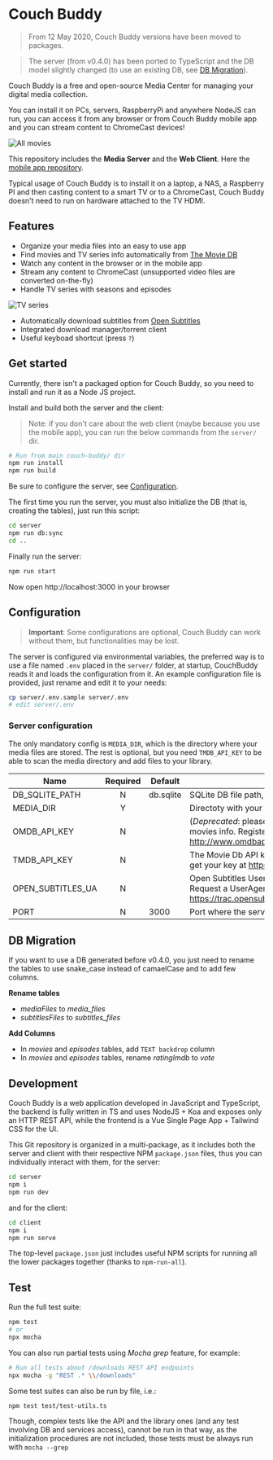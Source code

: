 # Couch Buddy

> From 12 May 2020, Couch Buddy versions have been moved to packages.

> The server (from v0.4.0) has been ported to TypeScript and the DB model slightly changed (to use an existing DB, see [DB Migration](#db-migration)).

Couch Buddy is a free and open-source Media Center
for managing your digital media collection.

You can install it on PCs, servers, RaspberryPi and anywhere NodeJS can run,
you can access it from any browser or from Couch Buddy mobile app
and you can stream content to ChromeCast devices!

![All movies](https://raw.githubusercontent.com/lucafaggianelli/couch-buddy/master/docs/screenshots/all-movies.png)

This repository includes the **Media Server** and the **Web Client**.
Here the [mobile app repository](https://github.com/CouchBuddy/couch-buddy-mobile).

Typical usage of Couch Buddy is to install it on a laptop, a NAS, a Raspberry PI and then casting content to a smart TV or to a ChromeCast, Couch Buddy doesn't need to run on hardware attached to the TV HDMI.

## Features

* Organize your media files into an easy to use app
* Find movies and TV series info automatically from [The Movie DB](https://www.themoviedb.org/)
* Watch any content in the browser or in the mobile app
* Stream any content to ChromeCast
  (unsupported video files are converted on-the-fly)
* Handle TV series with seasons and episodes

![TV series](https://raw.githubusercontent.com/lucafaggianelli/couch-buddy/master/docs/screenshots/series.png)

* Automatically download subtitles from [Open Subtitles](opensubtitles.org)
* Integrated download manager/torrent client
* Useful keyboad shortcut (press `?`)

## Get started

Currently, there isn't a packaged option for Couch Buddy,
so you need to install and run it as a Node JS project.

Install and build both the server and the client:

> Note: if you don't care about the web client
  (maybe because you use the mobile app), you can run the
  below commands from the `server/` dir.

```sh
# Run from main couch-buddy/ dir
npm run install
npm run build
```

Be sure to configure the server, see [Configuration](#configuration).

The first time you run the server, you must also initialize the DB (that is, creating the tables), just run this script:

```sh
cd server
npm run db:sync
cd ..
```

Finally run the server:
```sh
npm run start
```

Now open http://localhost:3000 in your browser

## Configuration

> **Important**: Some configurations are optional, Couch Buddy can work without them, but functionalities may be lost.

The server is configured via environmental variables, the preferred way is to use a file
named `.env` placed in the `server/` folder, at startup, CouchBuddy reads it and loads the
configuration from it. An example configuration file is provided, just rename and edit it
to your needs:

```sh
cp server/.env.sample server/.env
# edit server/.env
```

### Server configuration

The only mandatory config is `MEDIA_DIR`, which is the directory where your media files are stored. The rest is optional, but you need `TMDB_API_KEY` to be able to scan the media directory and add files to your library.

|Name               |Required|Default|Description|
|-------------------|:-:|-------|-----------|
|DB_SQLITE_PATH     | N | db.sqlite |SQLite DB file path, ex: `db.sqlite`|
|MEDIA_DIR     | Y ||Directoty with your video files, ex: `/media/luca/MyHDD/videos/`|
|OMDB_API_KEY           | N ||(*Deprecated*: please use TMDB) OMDb API key, needed for getting movies info. Register and get your key at http://www.omdbapi.com/apikey.aspx|
|TMDB_API_KEY       | N ||The Movie Db API key, needed for getting movies info. Register and get your key at https://developers.themoviedb.org/3/getting-started
|OPEN_SUBTITLES_UA   | N ||Open Subtitles UserAgent, needed for downloading movies subs. Request a UserAgent at https://trac.opensubtitles.org/projects/opensubtitles/wiki/DevReadFirst|
|PORT               | N |3000|Port where the server listens|

## DB Migration

If you want to use a DB generated before v0.4.0, you just need to rename the tables to use snake_case instead of camaelCase and to add few columns.

**Rename tables**
* *mediaFiles* to *media_files*
* *subtitlesFiles* to *subtitles_files*

**Add Columns**
* In *movies* and *episodes* tables, add `TEXT backdrop` column
* In *movies* and *episodes* tables, rename *ratingImdb* to *vote*

## Development

Couch Buddy is a web application developed in JavaScript and TypeScript,
the backend is fully written in TS and uses NodeJS + Koa and exposes only an HTTP REST API,
while the frontend is a Vue Single Page App + Tailwind CSS for the UI.

This Git repository is organized in a multi-package, as it includes
both the server and client with their respective NPM `package.json` files,
thus you can individually interact with them, for the server:

```sh
cd server
npm i
npm run dev
```

and for the client:

```sh
cd client
npm i
npm run serve
```

The top-level `package.json` just includes useful NPM scripts
for running all the lower packages together (thanks to `npm-run-all`).

## Test

Run the full test suite:

```sh
npm test
# or
npx mocha
```

You can also run partial tests using *Mocha grep* feature, for example:

```sh
# Run all tests about /downloads REST API endpoints
npx mocha -g "REST .* \\/downloads"
```

Some test suites can also be run by file, i.e.:

```sh
npm test test/test-utils.ts
```

Though, complex tests like the API and the library ones (and any test involving DB and services access), cannot be run in that way, as the initialization procedures are not included, those tests must be always run with `mocha --grep`
